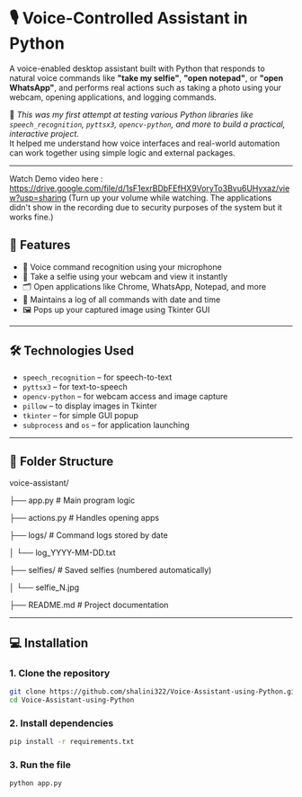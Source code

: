 # 🎙️ Voice-Controlled Assistant in Python

A voice-enabled desktop assistant built with Python that responds to natural voice commands like **"take my selfie"**, **"open notepad"**, or **"open WhatsApp"**, and performs real actions such as taking a photo using your webcam, opening applications, and logging commands.

🧪 _This was my first attempt at testing various Python libraries like `speech_recognition`, `pyttsx3`, `opencv-python`, and more to build a practical, interactive project._  
It helped me understand how voice interfaces and real-world automation can work together using simple logic and external packages.

---

Watch Demo video here : https://drive.google.com/file/d/1sF1exrBDbFEfHX9VoryTo3Bvu6UHyxaz/view?usp=sharing
(Turn up your volume while watching. The applications didn't show in the recording due to security purposes of the system but it works fine.) 

## 🚀 Features

- 🎤 Voice command recognition using your microphone
- 📸 Take a selfie using your webcam and view it instantly
- 🗂️ Open applications like Chrome, WhatsApp, Notepad, and more
- 🧾 Maintains a log of all commands with date and time
- 🖼️ Pops up your captured image using Tkinter GUI

---

## 🛠️ Technologies Used

- `speech_recognition` – for speech-to-text
- `pyttsx3` – for text-to-speech
- `opencv-python` – for webcam access and image capture
- `pillow` – to display images in Tkinter
- `tkinter` – for simple GUI popup
- `subprocess` and `os` – for application launching

---

## 📂 Folder Structure

voice-assistant/

├── app.py           # Main program logic

├── actions.py       # Handles opening apps

├── logs/            # Command logs stored by date

│   └── log_YYYY-MM-DD.txt

├── selfies/         # Saved selfies (numbered automatically)

│   └── selfie_N.jpg

├── README.md        # Project documentation


---

## 💻 Installation

### 1. Clone the repository

```bash
git clone https://github.com/shalini322/Voice-Assistant-using-Python.git
cd Voice-Assistant-using-Python
```

### 2. Install dependencies

```bash
pip install -r requirements.txt
```

### 3. Run the file

```bash
python app.py
```
